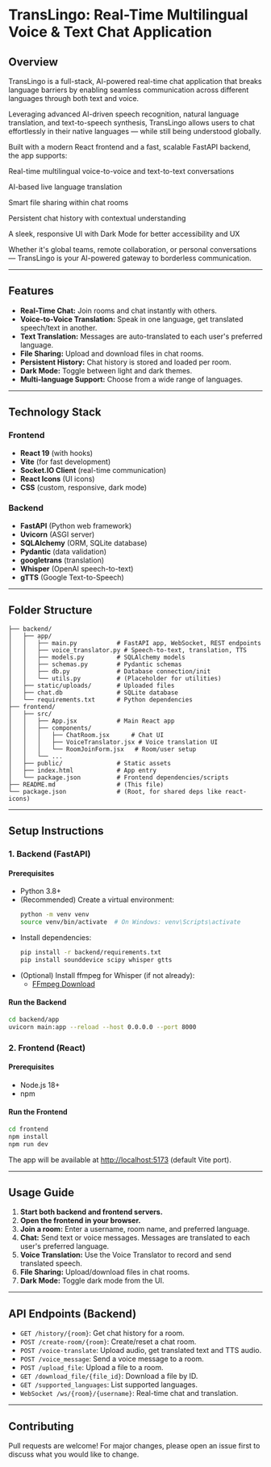 # TransLingo: Real-Time Multilingual Voice & Text Chat Application

## Overview
TransLingo is a full-stack, AI-powered real-time chat application that breaks language barriers by enabling seamless communication across different languages through both text and voice.

Leveraging advanced AI-driven speech recognition, natural language translation, and text-to-speech synthesis, TransLingo allows users to chat effortlessly in their native languages — while still being understood globally.

Built with a modern React frontend and a fast, scalable FastAPI backend, the app supports:

Real-time multilingual voice-to-voice and text-to-text conversations

AI-based live language translation

Smart file sharing within chat rooms

Persistent chat history with contextual understanding

A sleek, responsive UI with Dark Mode for better accessibility and UX

Whether it's global teams, remote collaboration, or personal conversations — TransLingo is your AI-powered gateway to borderless communication.

---

## Features
- **Real-Time Chat:** Join rooms and chat instantly with others.
- **Voice-to-Voice Translation:** Speak in one language, get translated speech/text in another.
- **Text Translation:** Messages are auto-translated to each user's preferred language.
- **File Sharing:** Upload and download files in chat rooms.
- **Persistent History:** Chat history is stored and loaded per room.
- **Dark Mode:** Toggle between light and dark themes.
- **Multi-language Support:** Choose from a wide range of languages.

---

## Technology Stack
### Frontend
- **React 19** (with hooks)
- **Vite** (for fast development)
- **Socket.IO Client** (real-time communication)
- **React Icons** (UI icons)
- **CSS** (custom, responsive, dark mode)

### Backend
- **FastAPI** (Python web framework)
- **Uvicorn** (ASGI server)
- **SQLAlchemy** (ORM, SQLite database)
- **Pydantic** (data validation)
- **googletrans** (translation)
- **Whisper** (OpenAI speech-to-text)
- **gTTS** (Google Text-to-Speech)

---

## Folder Structure
```
├── backend/
│   ├── app/
│   │   ├── main.py           # FastAPI app, WebSocket, REST endpoints
│   │   ├── voice_translator.py # Speech-to-text, translation, TTS
│   │   ├── models.py         # SQLAlchemy models
│   │   ├── schemas.py        # Pydantic schemas
│   │   ├── db.py             # Database connection/init
│   │   └── utils.py          # (Placeholder for utilities)
│   ├── static/uploads/       # Uploaded files
│   ├── chat.db               # SQLite database
│   └── requirements.txt      # Python dependencies
├── frontend/
│   ├── src/
│   │   ├── App.jsx           # Main React app
│   │   ├── components/
│   │   │   ├── ChatRoom.jsx      # Chat UI
│   │   │   ├── VoiceTranslator.jsx # Voice translation UI
│   │   │   └── RoomJoinForm.jsx   # Room/user setup
│   │   └── ...
│   ├── public/               # Static assets
│   ├── index.html            # App entry
│   └── package.json          # Frontend dependencies/scripts
├── README.md                 # (This file)
└── package.json              # (Root, for shared deps like react-icons)
```

---

## Setup Instructions

### 1. Backend (FastAPI)
#### Prerequisites
- Python 3.8+
- (Recommended) Create a virtual environment:
  ```bash
  python -m venv venv
  source venv/bin/activate  # On Windows: venv\Scripts\activate
  ```
- Install dependencies:
  ```bash
  pip install -r backend/requirements.txt
  pip install sounddevice scipy whisper gtts
  ```
- (Optional) Install ffmpeg for Whisper (if not already):
  - [FFmpeg Download](https://ffmpeg.org/download.html)

#### Run the Backend
```bash
cd backend/app
uvicorn main:app --reload --host 0.0.0.0 --port 8000
```

### 2. Frontend (React)
#### Prerequisites
- Node.js 18+
- npm

#### Run the Frontend
```bash
cd frontend
npm install
npm run dev
```

The app will be available at [http://localhost:5173](http://localhost:5173) (default Vite port).

---

## Usage Guide
1. **Start both backend and frontend servers.**
2. **Open the frontend in your browser.**
3. **Join a room:** Enter a username, room name, and preferred language.
4. **Chat:** Send text or voice messages. Messages are translated to each user's preferred language.
5. **Voice Translation:** Use the Voice Translator to record and send translated speech.
6. **File Sharing:** Upload/download files in chat rooms.
7. **Dark Mode:** Toggle dark mode from the UI.

---

## API Endpoints (Backend)
- `GET /history/{room}`: Get chat history for a room.
- `POST /create-room/{room}`: Create/reset a chat room.
- `POST /voice-translate`: Upload audio, get translated text and TTS audio.
- `POST /voice_message`: Send a voice message to a room.
- `POST /upload_file`: Upload a file to a room.
- `GET /download_file/{file_id}`: Download a file by ID.
- `GET /supported_languages`: List supported languages.
- `WebSocket /ws/{room}/{username}`: Real-time chat and translation.

---

## Contributing
Pull requests are welcome! For major changes, please open an issue first to discuss what you would like to change.
